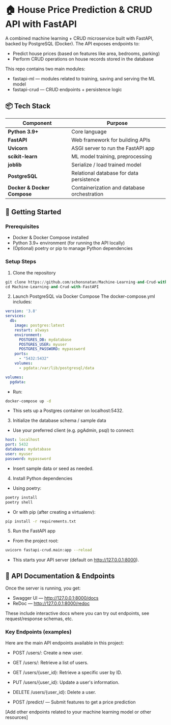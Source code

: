# 🏠 House Price Prediction & CRUD API with FastAPI

A combined machine learning + CRUD microservice built with FastAPI, backed by PostgreSQL (Docker). The API exposes endpoints to:

- Predict house prices (based on features like area, bedrooms, parking)
- Perform CRUD operations on house records stored in the database

This repo contains two main modules:

- fastapi-ml — modules related to training, saving and serving the ML model
- fastapi-crud — CRUD endpoints + persistence logic

## 📦 Tech Stack

| Component                   | Purpose                                     |
| --------------------------- | ------------------------------------------- |
| **Python 3.9+**             | Core language                               |
| **FastAPI**                 | Web framework for building APIs             |
| **Uvicorn**                 | ASGI server to run the FastAPI app          |
| **scikit-learn**            | ML model training, preprocessing            |
| **joblib**                  | Serialize / load trained model              |
| **PostgreSQL**              | Relational database for data persistence    |
| **Docker & Docker Compose** | Containerization and database orchestration |

## 🚀 Getting Started

### Prerequisites
- Docker & Docker Compose installed
- Python 3.9+ environment (for running the API locally)
- (Optional) poetry or pip to manage Python dependencies

### Setup Steps

1. Clone the repository
```python
git clone https://github.com/schonsnatan/Machine-Learning-and-Crud-with-FastAPI.git
cd Machine-Learning-and-Crud-with-FastAPI
```

2. Launch PostgreSQL via Docker Compose
The docker-compose.yml includes:

```yaml
version: '3.8'
services:
  db:
    image: postgres:latest
    restart: always
    environment:
      POSTGRES_DB: mydatabase
      POSTGRES_USER: myuser
      POSTGRES_PASSWORD: mypassword
    ports:
      - "5432:5432"
    volumes:
      - pgdata:/var/lib/postgresql/data

volumes:
  pgdata:
```
- Run:
```bash
docker-compose up -d
```

- This sets up a Postgres container on localhost:5432.

3. Initialize the database schema / sample data

- Use your preferred client (e.g. pgAdmin, psql) to connect:

```yaml
host: localhost
port: 5432
database: mydatabase
user: myuser
password: mypassword
```

- Insert sample data or seed as needed.

4. Install Python dependencies

- Using poetry:

```bash
poetry install
poetry shell
```

- Or with pip (after creating a virtualenv):
```bash
pip install -r requirements.txt
```

5. Run the FastAPI app

- From the project root:

```bash
uvicorn fastapi-crud.main:app --reload
```

- This starts your API server (default on http://127.0.0.1:8000).

## 🧭 API Documentation & Endpoints

Once the server is running, you get:

- Swagger UI — http://127.0.0.1:8000/docs
- ReDoc — http://127.0.0.1:8000/redoc

These include interactive docs where you can try out endpoints, see request/response schemas, etc.

### Key Endpoints (examples)

Here are the main API endpoints available in this project:

- POST /users/: Create a new user.
- GET /users/: Retrieve a list of users.
- GET /users/{user_id}: Retrieve a specific user by ID.
- PUT /users/{user_id}: Update a user's information.
- DELETE /users/{user_id}: Delete a user.

- POST /predict/ — Submit features to get a price prediction

[Add other endpoints related to your machine learning model or other resources]